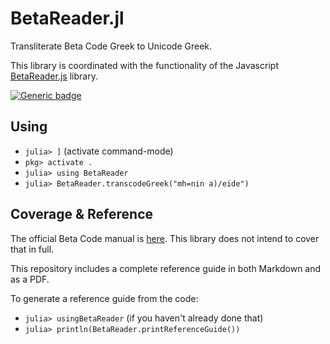 # BetaReader.jl

Transliterate Beta Code Greek to Unicode Greek.

This library is coordinated with the functionality of the Javascript [BetaReader.js](https://github.com/Eumaeus/BetaReader.js) library.


[![Generic badge](https://img.shields.io/badge/version-2.0-green.svg)](https://shields.io/)

## Using

- `julia> ]` (activate command-mode)
- `pkg> activate .`
- `julia> using BetaReader`
- `julia> BetaReader.transcodeGreek("mh=nin a)/eide")`

## Coverage & Reference

The official Beta Code manual is [here](https://stephanus.tlg.uci.edu/encoding/BCM.pdf). This library does not intend to cover that in full.

This repository includes a complete reference guide in both Markdown and as a PDF.

To generate a reference guide from the code:

- `julia> usingBetaReader` (if you haven't already done that)
- `julia> println(BetaReader.printReferenceGuide())`